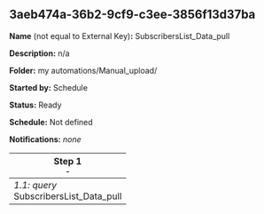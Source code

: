## 3aeb474a-36b2-9cf9-c3ee-3856f13d37ba

**Name** (not equal to External Key)**:** SubscribersList_Data_pull

**Description:** n/a

**Folder:** my automations/Manual_upload/

**Started by:** Schedule

**Status:** Ready

**Schedule:** Not defined

**Notifications:** _none_


| Step 1<br>_<small>-</small>_ |
| --- |
| _1.1: query_<br>SubscribersList_Data_pull |
